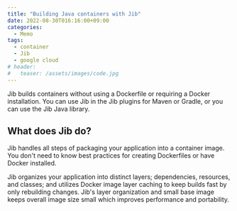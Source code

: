 ```yaml
---
title: "Building Java containers with Jib"
date: 2022-08-30T016:16:00+09:00
categories:
  - Memo
tags:
  - container
  - Jib
  - google cloud
# header:
#   teaser: /assets/images/code.jpg
---
```


Jib builds containers without using a Dockerfile or requiring a Docker installation. You can use Jib in the Jib plugins for Maven or Gradle, or you can use the Jib Java library.

## What does Jib do?

Jib handles all steps of packaging your application into a container image. You don't need to know best practices for creating Dockerfiles or have Docker installed.

Jib organizes your application into distinct layers; dependencies, resources, and classes; and utilizes Docker image layer caching to keep builds fast by only rebuilding changes. Jib's layer organization and small base image keeps overall image size small which improves performance and portability.